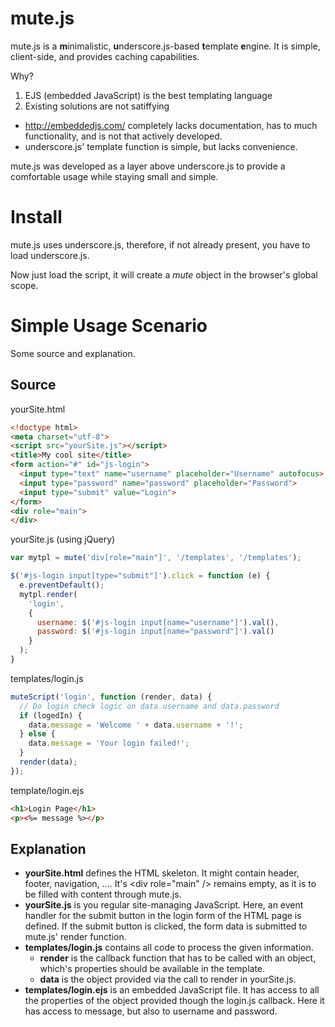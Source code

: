 mute.js
=======

mute.js is a **m**inimalistic, **u**nderscore.js-based **t**emplate **e**ngine. It is simple, client-side, and provides caching capabilities.

Why?

1. EJS (embedded JavaScript) is the best templating language
2. Existing solutions are not satiffying
  - http://embeddedjs.com/ completely lacks documentation, has to much functionality, and is not that actively developed.
  - underscore.js' template function is simple, but lacks convenience.

mute.js was developed as a layer above underscore.js to provide a comfortable usage while staying small and simple.

Install
=======

mute.js uses underscore.js, therefore, if not already present, you have to load underscore.js.

Now just load the script, it will create a *mute* object in the browser's global scope.

Simple Usage Scenario
=====================

Some source and explanation.

Source
------

yourSite.html

```html
<!doctype html>
<meta charset="utf-8">
<script src="yourSite.js"></script>
<title>My cool site</title>
<form action="#" id="js-login">
  <input type="text" name="username" placeholder="Username" autofocus>
  <input type="password" name="password" placeholder="Password">
  <input type="submit" value="Login">
</form>
<div role="main">
</div>
```

yourSite.js (using jQuery)

```javascript
var mytpl = mute('div[role="main"]', '/templates', '/templates');

$('#js-login input[type="submit"]').click = function (e) {
  e.preventDefault();
  mytpl.render(
    'login',
    {
      username: $('#js-login input[name="username"]').val(),
      password: $('#js-login input[name="password"]').val()
    }
  );
}
```

templates/login.js

```javascript
muteScript('login', function (render, data) {
  // Do login check logic on data.username and data.password
  if (logedIn) {
    data.message = 'Welcome ' + data.username + '!';
  } else {
    data.message = 'Your login failed!';
  }
  render(data);
});
```

template/login.ejs

```html
<h1>Login Page</h1>
<p><%= message %></p>
```

Explanation
-----------

- **yourSite.html** defines the HTML skeleton. It might contain header, footer, navigation, .... It's &lt;div role="main" /&gt; remains empty, as it is to be filled with content through mute.js.
- **yourSite.js** is you regular site-managing JavaScript. Here, an event handler for the submit button in the login form of the HTML page is defined. If the submit button is clicked, the form data is submitted to mute.js' render function.
- **templates/login.js** contains all code to process the given information.
  - **render** is the callback function that has to be called with an object, which's properties should be available in the template.
  - **data** is the object provided via the call to render in yourSite.js.
- **templates/login.ejs** is an embedded JavaScript file. It has access to all the properties of the object provided though the login.js callback. Here it has access to message, but also to username and password.